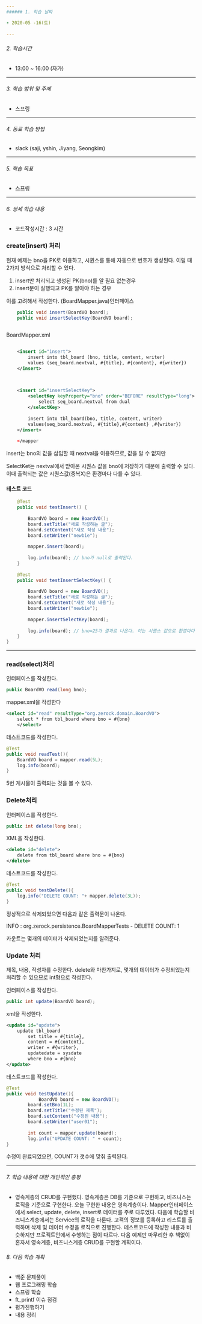 ```yaml
---
###### 1. 학습 날짜

- 2020-05 -16(토)
 
---
```

###### 2. 학습시간

- 13:00 ~ 16:00 (자가)

---
###### 3. 학습 범위 및 주제

- 스프링
---
###### 4. 동료 학습 방법 

- slack (saji, yshin, Jiyang, Seongkim)

---
###### 5. 학습 목표 

- 스프링

---
###### 6. 상세 학습 내용

- 코드작성시간 : 3 시간




### create(insert) 처리

현재 예제는 bno을 PK로 이용하고, 시퀀스를 통해 자동으로 번호가 생성된다. 이럴 때 2가지 방식으로 처리할 수 있다.

1. insert만 처리되고 생성된 PK(bno)를 알 필요 없는경우
2. insert문이 실행되고 PK를 알아야 하는 경우

이를 고려해서 작성한다. (BoardMapper.java)인터페이스

```java
	public void insert(BoardVO board);
	public void insertSelectKey(BoardVO board);
		
```



BoardMapper.xml

```xml
	
	<insert id="insert">
		insert into tbl_board (bno, title, content, writer)
		values (seq_board.nextval, #{title}, #{content}, #{writer})
	</insert>
	

	
	<insert id="insertSelectKey">
		<selectKey keyProperty="bno" order="BEFORE" resultType="long">
			select seq_board.nextval from dual			
		</selectKey>
	
		insert into tbl_board(bno, title, content, writer)
		values(seq_board.nextval, #{title},#{content} ,#{writer})
	</insert>
	
	</mapper
```

insert는 bno의 값을 삽입할 때 nextval을 이용하므로, 값을 알 수 없지만 

SelectKet는 nextval에서 받아온 시퀀스 값을 bno에 저장하기 때문에 출력할 수 있다. 이때 출력되는 값은 시퀀스값(중복X)은 환경마다 다를 수 있다.



#### 테스트 코드

```java
	@Test
	public void testInsert() {
		
		BoardVO board = new BoardVO();
		board.setTitle("새로 작성하는 글");
		board.setContent("새로 작성 내용");
		board.setWriter("newbie");
		
		mapper.insert(board);
		
		log.info(board); // bno가 null로 출력된다.
	}
	
	@Test
	public void testInsertSelectKey() {
		
		BoardVO board = new BoardVO();
		board.setTitle("새로 작성하는 글");
		board.setContent("새로 작성 내용");
		board.setWriter("newbie");
		
		mapper.insertSelectKey(board);
		
		log.info(board); // bno=25가 결과로 나온다. 이는 시퀀스 값으로 환경마다 다른 값이 나옴(중복 없는 값을 위함)
	}
}

```

---



### read(select)처리

인터페이스를 작성한다.

```java
public BoardVO read(long bno);
```



mapper.xml을 작성한다

```xml
<select id="read" resultType="org.zerock.domain.BoardVO">
	select * from tbl_board where bno = #{bno}
	</select>
```



테스트코드를 작성한다.

```java
@Test
public void readTest(){
	BoardVO board = mapper.read(5L);
	log.info(board);
}
```

5번 게시물이 출력되는 것을 볼 수 있다.



### Delete처리

인터페이스를 작성한다.

```java
public int delete(long bno);
```



XML을 작성한다.

```xml
<delete id="delete">
	delete from tbl_board where bno = #{bno}
</delete>
```



테스트코드를 작성한다.

```java
@Test
public void testDelete(){
	log.info("DELETE COUNT: "+ mapper.delete(3L));
}
```

정상적으로 삭제되었으면 다음과 같은 출력문이 나온다.

INFO : org.zerock.persistence.BoardMapperTests - DELETE COUNT: 1

카운트는 몇개의 데이터가 삭제되었는지를 알려준다.



### Update 처리

제목, 내용, 작성자를 수정한다. delete와 마찬가지로,  몇개의 데이터가 수정되었는지 처리할 수 있으므로 int형으로 작성한다.



인터페이스를 작성한다.

```java
public int update(BoardVO board);
```

xml을 작성한다.

```xml
<update id="update">
	update tbl_board
		set title = #{title},
		content = #{content},
		writer = #{writer},
		updatedate = sysdate
		where bno = #{bno}
</update>
```



테스트코드를 작성한다.

```java
@Test
public void testUpdate(){
			BoardVO board = new BoardVO();
		board.setBno(1L);
		board.setTitle("수정된 제목");
		board.setContent("수정된 내용");
		board.setWriter("user01");
		
		int count = mapper.update(board);
		log.info("UPDATE COUNT: " + count);	
}
```



수정이 완료되었으면, COUNT가 갯수에 맞춰 출력된다.



---
###### 7. 학습 내용에 대한 개인적인 총평
- 영속계층의 CRUD를 구현했다. 영속계층은 DB를 기준으로 구현하고, 비즈니스는 로직을 기준으로 구현한다.
오늘 구현한 내용은 영속계층이다. Mapper인터페이스에서 select, update, delete, insert로 데이터를 주로 다루었다.
다음에 학습할 비즈니스계층에서는 Service의 로직을 다룬다. 고객의 정보를 등록하고 리스트를 출력하며 삭제 및 데이터 수정을 로직으로 진행한다.
테스트코드에 작성한 내용과 비슷하지만 프로젝트안에서 수행하는 점이 다르다. 다음 예제만 마무리한 후 책없이 혼자서 영속계층, 비즈니스계층 CRUD를 구현할 계획이다.
###### 8. 다음 학습 계획
- 백준 문제풀이
- 웹 프로그래밍 학습
- 스프링 학습
- ft_printf 이슈 점검
- 평가진행하기
- 내용 정리
